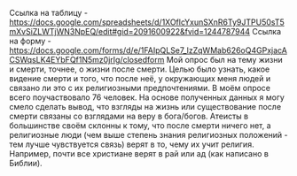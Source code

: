 Ссылка на таблицу - <https://docs.google.com/spreadsheets/d/1XOflcYxunSXnR6Ty9JTPU50sT5mXvSiZLWTjWN3NpEQ/edit#gid=2091600922&fvid=1244787944>
Ссылка на форму - <https://docs.google.com/forms/d/e/1FAIpQLSe7_lzZqWMab626oQ4GPxjacACSWqsLK4EYbFQf1N5mz0jrIg/closedform>
Мой опрос был на тему жизни и смерти, точнее, о жизни после смерти. Целью было узнать, какое видение смерти и того, что после неё, у окружающих меня людей и связано ли это с их религиозными предпочтениями. 
В моём опросе всего поучаствовало 76 человек. На основе полученных данных я могу смело сделать вывод, что взгляды на жизнь или существование после смерти связаны со взглядами на веру в бога/богов. Атеисты в большинстве своём склонны к тому, что после смерти ничего нет, а религиозные люди (чем выше степень знания религиозных положений - тем лучше чувствуется связь) верят в то, чему их учит религия. Например, почти все христиане верят в рай или ад (как написано в Библии).
